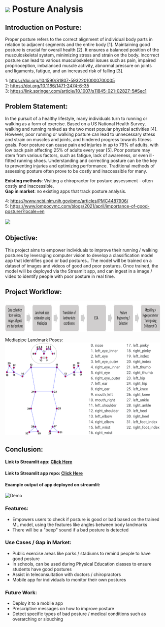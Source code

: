 # ![](https://ga-dash.s3.amazonaws.com/production/assets/logo-9f88ae6c9c3871690e33280fcf557f33.png) Posture Analysis

## Introduction on Posture:

Proper posture refers to the correct alignment of individual body parts in relation to adjacent segments and the entire body [1]. Maintaining good posture is crucial for overall health [2]. It ensures a balanced position of the musculoskeletal system, minimizing stress and strain on the body. Incorrect posture can lead to various musculoskeletal issues such as pain, impaired proprioception, imbalanced muscle activity, abnormal pressure on joints and ligaments, fatigue, and an increased risk of falling [3].

1: https://doi.org/10.1590/S1807-59322010000700005 <br>
2: https://doi.org/10.1186/1471-2474-6-35 <br>
3: https://link.springer.com/article/10.1007/s11845-021-02827-5#Sec1

## Problem Statement:

In the pursuit of a healthy lifestyle, many individuals turn to running or walking as a form of exercise. Based on a US National Health Survey, walking and running ranked as the two most popular physical activities [4]. However, poor running or walking posture can lead to unnecessary stress and strain on muscles and joints, and hindered progress towards fitness goals. Poor posture can cause pain and injuries in up to 79% of adults, with low back pain affecting 25% of adults every year [5]. Poor posture may stem from various factors, such as fatigue, lack of awareness, or even ill-fitted running shoes. Understanding and correcting posture can be the key to preventing injuries and optimizing performance. Traditional methods of assessing posture often prove to be costly and inaccessible for many.

**Existing methods**: Visiting a chiropractor for posture assessment - often costly and inaccessible. <br>
**Gap in market**: no existing apps that track posture analysis. <br>

4: https://www.ncbi.nlm.nih.gov/pmc/articles/PMC4487906/ <br>
5: https://www.lompocvmc.com/blogs/2021/april/importance-of-good-posture/?locale=en <br><br>
 <img src="https://www.hipkneeortho.com.sg/wp-content/uploads/2022/08/How-to-get-better-running-form.png" style="height:300px" >

## Objective:

This project aims to empower individuals to improve their running / walking postures by leveraging computer vision to develop a classification model app that identifies good or bad postures.. The model will be trained on a dataset of images and videos of good and poor postures. Once trained, the model will be deployed via the Streamlit app, and can ingest in a image / video to identify people with poor posture in real time.


## Project Workflow:

 <img src="images/project-workflow.png" style="height:100px" ><br>

 Mediapipe Landmark Poses: <br>
  <img src="images/mediapipe-points.png" style="height:300px" >

## Conclusion:
#### Link to Streamlit app: [Click Here](https://posture-analysis-app.streamlit.app/) 
#### Link to Streamlit app repo: [Click Here](https://github.com/tiffanytgr/posture-analysis-app) 
#### Example output of app deployed on streamlit:<br>
![Demo](images/streamlit-app-demo.gif)

### Features:
- Empowers users to check if posture is good or bad based on the trained ML model, using the features like angles between body landmarks
- There will be a "beep" sound if a bad posture is detected

### Use Cases / Gap in Market:
- Public exercise areas like parks / stadiums to remind people to have good posture
- In schools, can be used during Physical Education classes to ensure students have good postures
- Assist in teleconsultation with doctors / chiropractors
- Mobile app for individuals to monitor their own postures

### Future Work:
- Deploy it to a mobile app
- Prescriptive messages on how to improve posture
- Detect specific types of bad posture / medical conditions such as overarching or slouching 
